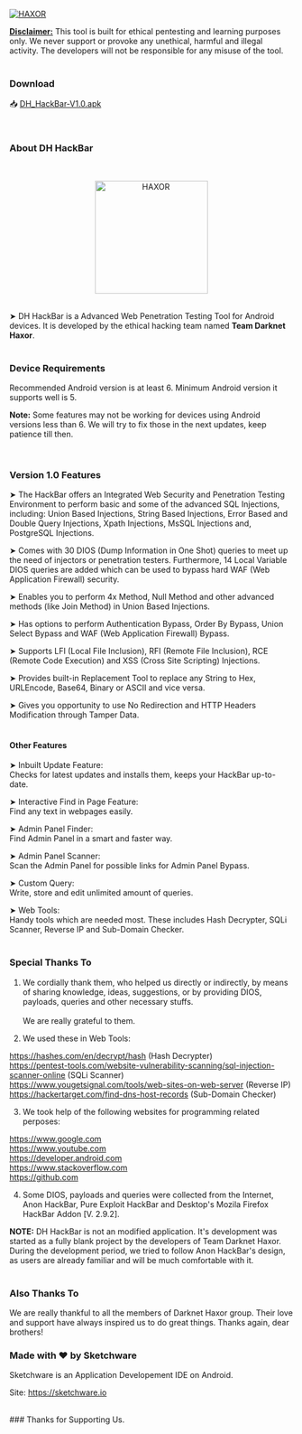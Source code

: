 <p> <a href="#"><img title="HAXOR" src="https://raw.githubusercontent.com/darknethaxor/picture/main/20210130_095536.png"> </a> </p>
<b><u>Disclaimer:</u></b> This tool is built for ethical pentesting and learning purposes only. We never support or provoke any unethical, harmful and illegal activity. The developers will not be responsible for any misuse of the tool.
<br>
<br>

### Download

📥 <a href="https://github.com/darknethaxor/DH-HackBar/raw/main/Latest.apk">DH_HackBar-V1.0.apk</a>

<br>

### About DH HackBar
<br>
<p align="center"> <a href="#"><img title="HAXOR" src="https://1.bp.blogspot.com/-ui9y_7kjZQQ/X65oQ5mMZ4I/AAAAAAAAADA/E7NzB1nhbpQn1J1mNGOX3Zx8WtJSrP5AwCLcBGAsYHQ/s320/20201113_170028.png" height="200" width="200"> </a> </p>
<br>
➤ DH HackBar is a Advanced Web Penetration Testing Tool for Android devices. It is developed by the ethical hacking team named <b>Team Darknet Haxor</b>.
<br>
<br>

### Device Requirements

<p>Recommended Android version is at least 6. Minimum Android version it supports well is 5.</p>
<p><b>Note:</b> Some features may not be working for devices using Android versions less than 6. We will try to fix those in the next updates, keep patience till then.</p>
<br>

### Version 1.0 Features

➤ The HackBar offers an Integrated Web Security and Penetration Testing Environment to perform basic and some of the advanced SQL Injections, including:
Union Based Injections,
String Based Injections,
Error Based and Double Query Injections,
Xpath Injections,
MsSQL Injections and,
PostgreSQL Injections.

➤ Comes with 30 DIOS (Dump Information in One Shot) queries to meet up the need of injectors or penetration testers. Furthermore, 14 Local Variable DIOS queries are added which can be used to bypass hard WAF (Web Application Firewall) security.

➤ Enables you to perform 4x Method, Null Method and other advanced methods (like Join Method) in Union Based Injections.

➤ Has options to perform Authentication Bypass, Order By Bypass, Union Select Bypass and WAF (Web Application Firewall) Bypass.

➤ Supports LFI (Local File Inclusion), RFI (Remote File Inclusion), RCE (Remote Code Execution) and XSS (Cross Site Scripting) Injections.

➤ Provides built-in Replacement Tool to replace any String to Hex, URLEncode, Base64, Binary or ASCII and vice versa.

➤ Gives you opportunity to use No Redirection and HTTP Headers Modification through Tamper Data.
<br>
<br>

#### Other Features

➤ Inbuilt Update Feature:
<br>
Checks for latest updates and installs them, keeps your HackBar up-to-date.

➤ Interactive Find in Page Feature:
<br>
Find any text in webpages easily.

➤ Admin Panel Finder:
<br>
Find Admin Panel in a smart and faster way.

➤ Admin Panel Scanner:
<br>
Scan the Admin Panel for possible links for Admin Panel Bypass.

➤ Custom Query:
<br>
Write, store and edit unlimited amount of queries.

➤ Web Tools:
<br>
Handy tools which are needed most. These includes Hash Decrypter, SQLi Scanner, Reverse IP and Sub-Domain Checker.
<br>
<br>

### Special Thanks To

1. We cordially thank them, who helped us directly or indirectly, by means of sharing knowledge, ideas, suggestions, or by providing DIOS, payloads, queries and other necessary stuffs. <br><br>We are really grateful to them.

2. We used these in Web Tools:

https://hashes.com/en/decrypt/hash (Hash Decrypter)<br>
https://pentest-tools.com/website-vulnerability-scanning/sql-injection-scanner-online (SQLi Scanner)<br>
https://www.yougetsignal.com/tools/web-sites-on-web-server (Reverse IP)<br>
https://hackertarget.com/find-dns-host-records (Sub-Domain Checker)

3. We took help of the following websites for programming related perposes:

https://www.google.com<br>
https://www.youtube.com<br>
https://developer.android.com<br>
https://www.stackoverflow.com<br>
https://github.com

4. Some DIOS, payloads and queries were collected from the Internet, Anon HackBar, Pure Exploit HackBar and Desktop's Mozila Firefox HackBar Addon [V. 2.9.2].

<b>NOTE:</b> DH HackBar is not an modified application. It's development was started as a fully blank project by the developers of Team Darknet Haxor. During the development period, we tried to follow Anon HackBar's design, as users are already familiar and will be much comfortable with it.
<br>
<br>

### Also Thanks To

We are really thankful to all the members of Darknet Haxor group. Their love and support have always inspired us to do great things. Thanks again, dear brothers!
<br>

### Made with ❤️ by Sketchware

Sketchware is an Application Developement IDE on Android.

Site: https://sketchware.io

<br>
### Thanks for Supporting Us.
